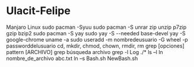 # Ulacit-Felipe
Manjaro Linux
sudo pacman -Syuu
sudo pacman -S unrar zip unzip p7zip gzip bzip2
sudo pacman -S yay
sudo yay -S --needed base-devel
yay -S google-chrome
uname -a
sudo useradd -m nombredeusuario -G wheel -p passworddelusuario
 cd,  mkdir, chmod, chown, rmdir, rm
grep [opciones] pattern [ARCHIVO]
grep búsqueda archivo
grep -l Log ./*
 ls –l
 ln nombre_de_archivo abc.txt
ln –s Bash.sh NewBash.sh
